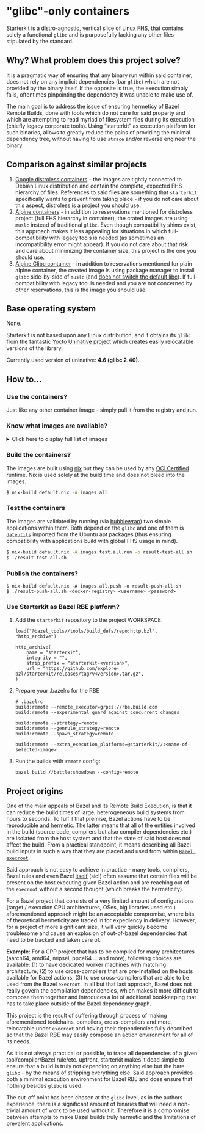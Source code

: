 # "glibc"-only containers

Starterkit is a distro-agnostic, vertical slice of [Linux FHS](https://refspecs.linuxfoundation.org/FHS_3.0/fhs/index.html), that contains solely a functional `glibc` and is purposefully lacking any other files stipulated by the standard.

## Why? What problem does this project solve?
It is a pragmatic way of ensuring that any binary run within said container, does not rely on any implicit dependencies (bar `glibc`) which are not provided by the binary itself. If the opposite is true, the execution simply fails, oftentimes pinpointing the dependency it was unable to make use of.

The main goal is to address the issue of ensuring [hermeticy](https://bazel.build/basics/hermeticity) of Bazel Remote Builds, done with tools which do not care for said property and which are attempting to read myriad of filesystem files during its execution (chiefly legacy corporate tools). Using “starterkit” as execution platform for such binaries, allows to greatly reduce the pains of providing the minimal dependency tree, without having to use `strace` and/or reverse engineer the binary.

## Comparison against similar projects
1. [Google distroless containers](https://github.com/GoogleContainerTools/distroless) - the images are tightly connected to Debian Linux distribution and contain the complete, expected FHS hierarchy of files. References to said files are something that `starterkit` specifically wants to prevent from taking place - if you do not care about this aspect, distroless is a project you should use.
2. [Alpine containers](https://github.com/alpinelinux/docker-alpine) - in addition to reservations mentioned for distroless project (full FHS hierarchy in container), the crated images are using `muslc` instead of traditional `glibc`. Even though compatibility shims exist, this approach makes it less appealing for situations in which full-compatibility with legacy tools is needed (as sometimes an incompatibility error might appear). If you do not care about that risk and care about minimizing the container size, this project is the one you should use.
3. [Alpine Glibc container](https://github.com/jeanblanchard/docker-alpine-glibc) - in addition to reservations mentioned for plain alpine container, the created image is using package manager to install `glibc` side-by-side of `muslc` (and [does not switch the default libc](https://github.com/jeanblanchard/docker-alpine-glibc/issues/15)). If full-compatibility with legacy tool is needed and you are not concerned by other reservations, this is the image you should use.

## Base operating system

None.

Starterkit is not based upon any Linux distribution, and it obtains its `glibc` from the fantastic [Yocto Uninative project](https://docs.yoctoproject.org/gatesgarth/ref-manual/ref-classes.html#uninative-bbclass) which creates easily relocatable versions of the library.

Currently used version of uninative: **4.6 (glibc 2.40)**.

## How to...

### Use the containers?

Just like any other container image - simply pull it from the registry and run.

### Know what images are available?

<details>
<summary>Click here to display full list of images</summary>
<!-- Table below is autogenerated -->
<markdown-accessiblity-table><table><thead><tr><th>Image</th><th>Description</th><th>Pull</th></tr></thread><tbody>
<tr><td>ash</td><td>Barebone container image with busybox sh</td><td>`harbor.apps.morrigna.rules-nix.build/explore-bzl/ash:5mfaxwh59bw9g7747j33v4psf2g604vl`</td></tr>
<tr><td>ash-bash</td><td>Barebone container image with busybox sh with static bash</td><td>`harbor.apps.morrigna.rules-nix.build/explore-bzl/ash-bash:rp363if620mv24p7pb8w05d9dvcj388r`</td></tr>
<tr><td>ash-bash-coreutils</td><td>Barebone container image with busybox sh with static bash with coreutils</td><td>`harbor.apps.morrigna.rules-nix.build/explore-bzl/ash-bash-coreutils:agiis24gmpa353nbizs5mjvvbnakvl1h`</td></tr>
<tr><td>ash-bash-coreutils-i686</td><td>Barebone container image with busybox sh with static bash with coreutils providing glibc for i686</td><td>`harbor.apps.morrigna.rules-nix.build/explore-bzl/ash-bash-coreutils-i686:sjvm402n6m19jmplx545b29inhjdcys5`</td></tr>
<tr><td>ash-bash-coreutils-i686-cc</td><td>Barebone container image with busybox sh with static bash with coreutils providing glibc for i686 and libstdcxx for i686</td><td>`harbor.apps.morrigna.rules-nix.build/explore-bzl/ash-bash-coreutils-i686-cc:ii7kpr614agid2mbmx4dlynx8cc8p2cq`</td></tr>
<tr><td>ash-bash-coreutils-i686-cc-x86_64</td><td>Barebone container image with busybox sh with static bash with coreutils providing glibc for i686, x86_64 and libstdcxx for i686</td><td>`harbor.apps.morrigna.rules-nix.build/explore-bzl/ash-bash-coreutils-i686-cc-x86_64:k66nllm2d8ggx4ny4an8lrc8wx26wyqy`</td></tr>
<tr><td>ash-bash-coreutils-i686-cc-x86_64-cc</td><td>Barebone container image with busybox sh with static bash with coreutils providing glibc for i686, x86_64 and libstdcxx for i686, x86_64</td><td>`harbor.apps.morrigna.rules-nix.build/explore-bzl/ash-bash-coreutils-i686-cc-x86_64-cc:myl0xwv1z442sc5ci982qny9lb0c0giv`</td></tr>
<tr><td>ash-bash-coreutils-i686-x86_64</td><td>Barebone container image with busybox sh with static bash with coreutils providing glibc for i686, x86_64</td><td>`harbor.apps.morrigna.rules-nix.build/explore-bzl/ash-bash-coreutils-i686-x86_64:9cqgaw0pdm7fl0kla1svaxlkjl9014n0`</td></tr>
<tr><td>ash-bash-coreutils-i686-x86_64-cc</td><td>Barebone container image with busybox sh with static bash with coreutils providing glibc for i686, x86_64 and libstdcxx for x86_64</td><td>`harbor.apps.morrigna.rules-nix.build/explore-bzl/ash-bash-coreutils-i686-x86_64-cc:lmgjn8d588rgs35f57h2dcxfdc6gda67`</td></tr>
<tr><td>ash-bash-coreutils-x86_64</td><td>Barebone container image with busybox sh with static bash with coreutils providing glibc for x86_64</td><td>`harbor.apps.morrigna.rules-nix.build/explore-bzl/ash-bash-coreutils-x86_64:a616qd783kmbhi4jgsnjab36zxigb2zf`</td></tr>
<tr><td>ash-bash-coreutils-x86_64-cc</td><td>Barebone container image with busybox sh with static bash with coreutils providing glibc for x86_64 and libstdcxx for x86_64</td><td>`harbor.apps.morrigna.rules-nix.build/explore-bzl/ash-bash-coreutils-x86_64-cc:pbjzzshl1qy0xhaq0319s8jrq9wp42cp`</td></tr>
<tr><td>ash-bash-i686</td><td>Barebone container image with busybox sh with static bash providing glibc for i686</td><td>`harbor.apps.morrigna.rules-nix.build/explore-bzl/ash-bash-i686:jf5cnqdi1a3k3akivaxj920kj8xj4rc0`</td></tr>
<tr><td>ash-bash-i686-cc</td><td>Barebone container image with busybox sh with static bash providing glibc for i686 and libstdcxx for i686</td><td>`harbor.apps.morrigna.rules-nix.build/explore-bzl/ash-bash-i686-cc:ws7rx0fsmnb190if034c387hsynphl3k`</td></tr>
<tr><td>ash-bash-i686-cc-x86_64</td><td>Barebone container image with busybox sh with static bash providing glibc for i686, x86_64 and libstdcxx for i686</td><td>`harbor.apps.morrigna.rules-nix.build/explore-bzl/ash-bash-i686-cc-x86_64:hff8vxjjb2k4m3iwbk1j040rmbnfk65g`</td></tr>
<tr><td>ash-bash-i686-cc-x86_64-cc</td><td>Barebone container image with busybox sh with static bash providing glibc for i686, x86_64 and libstdcxx for i686, x86_64</td><td>`harbor.apps.morrigna.rules-nix.build/explore-bzl/ash-bash-i686-cc-x86_64-cc:3njs2qp88dnr852lgy20hcz9sg7yw4r3`</td></tr>
<tr><td>ash-bash-i686-x86_64</td><td>Barebone container image with busybox sh with static bash providing glibc for i686, x86_64</td><td>`harbor.apps.morrigna.rules-nix.build/explore-bzl/ash-bash-i686-x86_64:49cv4pdlsfhaqc5f9x0w76cj2p7iwxa2`</td></tr>
<tr><td>ash-bash-i686-x86_64-cc</td><td>Barebone container image with busybox sh with static bash providing glibc for i686, x86_64 and libstdcxx for x86_64</td><td>`harbor.apps.morrigna.rules-nix.build/explore-bzl/ash-bash-i686-x86_64-cc:wig5l608yvl9iqxclp9l744w4cf41jii`</td></tr>
<tr><td>ash-bash-strace</td><td>Barebone container image with busybox sh with static bash with strace</td><td>`harbor.apps.morrigna.rules-nix.build/explore-bzl/ash-bash-strace:927w6f6x3xdhbsi8z36sp89gav9kl801`</td></tr>
<tr><td>ash-bash-strace-coreutils</td><td>Barebone container image with busybox sh with static bash with strace with coreutils</td><td>`harbor.apps.morrigna.rules-nix.build/explore-bzl/ash-bash-strace-coreutils:qgp20j25g8zx6m7zw2zgd4vwfwxsaswb`</td></tr>
<tr><td>ash-bash-strace-coreutils-i686</td><td>Barebone container image with busybox sh with static bash with strace with coreutils providing glibc for i686</td><td>`harbor.apps.morrigna.rules-nix.build/explore-bzl/ash-bash-strace-coreutils-i686:fa4dw1vqngdjpc2cf6pj7mq54jddlkki`</td></tr>
<tr><td>ash-bash-strace-coreutils-i686-cc</td><td>Barebone container image with busybox sh with static bash with strace with coreutils providing glibc for i686 and libstdcxx for i686</td><td>`harbor.apps.morrigna.rules-nix.build/explore-bzl/ash-bash-strace-coreutils-i686-cc:k2akdvm8yy3ldmh3cw3wcfarjbcfm8qb`</td></tr>
<tr><td>ash-bash-strace-coreutils-i686-cc-x86_64</td><td>Barebone container image with busybox sh with static bash with strace with coreutils providing glibc for i686, x86_64 and libstdcxx for i686</td><td>`harbor.apps.morrigna.rules-nix.build/explore-bzl/ash-bash-strace-coreutils-i686-cc-x86_64:5gn3svs868a3pma67j5p0wkjm6v7rlk7`</td></tr>
<tr><td>ash-bash-strace-coreutils-i686-cc-x86_64-cc</td><td>Barebone container image with busybox sh with static bash with strace with coreutils providing glibc for i686, x86_64 and libstdcxx for i686, x86_64</td><td>`harbor.apps.morrigna.rules-nix.build/explore-bzl/ash-bash-strace-coreutils-i686-cc-x86_64-cc:9kw8ghx6xn3bcki482ba0syxdci39dxn`</td></tr>
<tr><td>ash-bash-strace-coreutils-i686-x86_64</td><td>Barebone container image with busybox sh with static bash with strace with coreutils providing glibc for i686, x86_64</td><td>`harbor.apps.morrigna.rules-nix.build/explore-bzl/ash-bash-strace-coreutils-i686-x86_64:mprvhkfg2336rby40bmill757kn976ia`</td></tr>
<tr><td>ash-bash-strace-coreutils-i686-x86_64-cc</td><td>Barebone container image with busybox sh with static bash with strace with coreutils providing glibc for i686, x86_64 and libstdcxx for x86_64</td><td>`harbor.apps.morrigna.rules-nix.build/explore-bzl/ash-bash-strace-coreutils-i686-x86_64-cc:qwyccs8srxaxvha8ibl4zghalsbymh43`</td></tr>
<tr><td>ash-bash-strace-coreutils-x86_64</td><td>Barebone container image with busybox sh with static bash with strace with coreutils providing glibc for x86_64</td><td>`harbor.apps.morrigna.rules-nix.build/explore-bzl/ash-bash-strace-coreutils-x86_64:x0v2dc4riy013ysm1fa28c3p4bpidd5q`</td></tr>
<tr><td>ash-bash-strace-coreutils-x86_64-cc</td><td>Barebone container image with busybox sh with static bash with strace with coreutils providing glibc for x86_64 and libstdcxx for x86_64</td><td>`harbor.apps.morrigna.rules-nix.build/explore-bzl/ash-bash-strace-coreutils-x86_64-cc:34pzasim3yinhx9dvy6nqys9wq04ib7p`</td></tr>
<tr><td>ash-bash-strace-i686</td><td>Barebone container image with busybox sh with static bash with strace providing glibc for i686</td><td>`harbor.apps.morrigna.rules-nix.build/explore-bzl/ash-bash-strace-i686:ycjcb4z5zx45nizqrc43lz6i3b44zszy`</td></tr>
<tr><td>ash-bash-strace-i686-cc</td><td>Barebone container image with busybox sh with static bash with strace providing glibc for i686 and libstdcxx for i686</td><td>`harbor.apps.morrigna.rules-nix.build/explore-bzl/ash-bash-strace-i686-cc:kmnvvirrcxxga1ivgxjy9kmf72xfjdm2`</td></tr>
<tr><td>ash-bash-strace-i686-cc-x86_64</td><td>Barebone container image with busybox sh with static bash with strace providing glibc for i686, x86_64 and libstdcxx for i686</td><td>`harbor.apps.morrigna.rules-nix.build/explore-bzl/ash-bash-strace-i686-cc-x86_64:mdqpwjlh0rck8dbhk94k96klicqzxpxg`</td></tr>
<tr><td>ash-bash-strace-i686-cc-x86_64-cc</td><td>Barebone container image with busybox sh with static bash with strace providing glibc for i686, x86_64 and libstdcxx for i686, x86_64</td><td>`harbor.apps.morrigna.rules-nix.build/explore-bzl/ash-bash-strace-i686-cc-x86_64-cc:sjs3zv2q2namzf1nimj4jd614fxl841h`</td></tr>
<tr><td>ash-bash-strace-i686-x86_64</td><td>Barebone container image with busybox sh with static bash with strace providing glibc for i686, x86_64</td><td>`harbor.apps.morrigna.rules-nix.build/explore-bzl/ash-bash-strace-i686-x86_64:v0bp7kfh2x6n1ixxbxa66c73llrd4d7b`</td></tr>
<tr><td>ash-bash-strace-i686-x86_64-cc</td><td>Barebone container image with busybox sh with static bash with strace providing glibc for i686, x86_64 and libstdcxx for x86_64</td><td>`harbor.apps.morrigna.rules-nix.build/explore-bzl/ash-bash-strace-i686-x86_64-cc:7bjwxi2cmakjcyykxcnng5jyvmdahbq2`</td></tr>
<tr><td>ash-bash-strace-x86_64</td><td>Barebone container image with busybox sh with static bash with strace providing glibc for x86_64</td><td>`harbor.apps.morrigna.rules-nix.build/explore-bzl/ash-bash-strace-x86_64:7vvimygxwy4pikyckfwahqw9742nyswj`</td></tr>
<tr><td>ash-bash-strace-x86_64-cc</td><td>Barebone container image with busybox sh with static bash with strace providing glibc for x86_64 and libstdcxx for x86_64</td><td>`harbor.apps.morrigna.rules-nix.build/explore-bzl/ash-bash-strace-x86_64-cc:3r2f7jjn76ps6jg8al3wfk47dc1pbbw9`</td></tr>
<tr><td>ash-bash-x86_64</td><td>Barebone container image with busybox sh with static bash providing glibc for x86_64</td><td>`harbor.apps.morrigna.rules-nix.build/explore-bzl/ash-bash-x86_64:w70kks7bpn75h5gfmn68wpf4k442y3j7`</td></tr>
<tr><td>ash-bash-x86_64-cc</td><td>Barebone container image with busybox sh with static bash providing glibc for x86_64 and libstdcxx for x86_64</td><td>`harbor.apps.morrigna.rules-nix.build/explore-bzl/ash-bash-x86_64-cc:l51a5lhd1z7vw6rjngz8ldgsx0znm424`</td></tr>
<tr><td>ash-coreutils</td><td>Barebone container image with busybox sh with coreutils</td><td>`harbor.apps.morrigna.rules-nix.build/explore-bzl/ash-coreutils:z08bj29qk9imw869n69shdd40h899n56`</td></tr>
<tr><td>ash-coreutils-i686</td><td>Barebone container image with busybox sh with coreutils providing glibc for i686</td><td>`harbor.apps.morrigna.rules-nix.build/explore-bzl/ash-coreutils-i686:r3n6apzv83lgc4vy8c62yxd1g4rin104`</td></tr>
<tr><td>ash-coreutils-i686-cc</td><td>Barebone container image with busybox sh with coreutils providing glibc for i686 and libstdcxx for i686</td><td>`harbor.apps.morrigna.rules-nix.build/explore-bzl/ash-coreutils-i686-cc:8qa0v2sri3v1v52nmr1zh04czsrzcapw`</td></tr>
<tr><td>ash-coreutils-i686-cc-x86_64</td><td>Barebone container image with busybox sh with coreutils providing glibc for i686, x86_64 and libstdcxx for i686</td><td>`harbor.apps.morrigna.rules-nix.build/explore-bzl/ash-coreutils-i686-cc-x86_64:3gk9c5vy21ffx9lyi50bp7jxfblxwhbs`</td></tr>
<tr><td>ash-coreutils-i686-cc-x86_64-cc</td><td>Barebone container image with busybox sh with coreutils providing glibc for i686, x86_64 and libstdcxx for i686, x86_64</td><td>`harbor.apps.morrigna.rules-nix.build/explore-bzl/ash-coreutils-i686-cc-x86_64-cc:q02g9qf6jzcflbmjy0brc7m2j7q12yg3`</td></tr>
<tr><td>ash-coreutils-i686-x86_64</td><td>Barebone container image with busybox sh with coreutils providing glibc for i686, x86_64</td><td>`harbor.apps.morrigna.rules-nix.build/explore-bzl/ash-coreutils-i686-x86_64:6cjzzm5vv3n25jxiaxd2m04n2xkybpib`</td></tr>
<tr><td>ash-coreutils-i686-x86_64-cc</td><td>Barebone container image with busybox sh with coreutils providing glibc for i686, x86_64 and libstdcxx for x86_64</td><td>`harbor.apps.morrigna.rules-nix.build/explore-bzl/ash-coreutils-i686-x86_64-cc:gnynsaikdpihc9ndw54g6f8fx78rx3q2`</td></tr>
<tr><td>ash-coreutils-x86_64</td><td>Barebone container image with busybox sh with coreutils providing glibc for x86_64</td><td>`harbor.apps.morrigna.rules-nix.build/explore-bzl/ash-coreutils-x86_64:xvczsxqx7k5i0g1hrp9y51ylc713c2b1`</td></tr>
<tr><td>ash-coreutils-x86_64-cc</td><td>Barebone container image with busybox sh with coreutils providing glibc for x86_64 and libstdcxx for x86_64</td><td>`harbor.apps.morrigna.rules-nix.build/explore-bzl/ash-coreutils-x86_64-cc:vx92wppgyknsyyd4k80i58hb362wkpsc`</td></tr>
<tr><td>ash-i686</td><td>Barebone container image with busybox sh providing glibc for i686</td><td>`harbor.apps.morrigna.rules-nix.build/explore-bzl/ash-i686:lnbzmipdyvfgml43f6vh16bykr8jx1x0`</td></tr>
<tr><td>ash-i686-cc</td><td>Barebone container image with busybox sh providing glibc for i686 and libstdcxx for i686</td><td>`harbor.apps.morrigna.rules-nix.build/explore-bzl/ash-i686-cc:w2j9px0n3vxvxa4y0hppq4sn8zqsf2ba`</td></tr>
<tr><td>ash-i686-cc-x86_64</td><td>Barebone container image with busybox sh providing glibc for i686, x86_64 and libstdcxx for i686</td><td>`harbor.apps.morrigna.rules-nix.build/explore-bzl/ash-i686-cc-x86_64:pgk05wp1cp4agx07f8wjbvvjnr5px1l7`</td></tr>
<tr><td>ash-i686-cc-x86_64-cc</td><td>Barebone container image with busybox sh providing glibc for i686, x86_64 and libstdcxx for i686, x86_64</td><td>`harbor.apps.morrigna.rules-nix.build/explore-bzl/ash-i686-cc-x86_64-cc:9wqxw3fzjrapm6hg823f7vzbk2af3y5n`</td></tr>
<tr><td>ash-i686-x86_64</td><td>Barebone container image with busybox sh providing glibc for i686, x86_64</td><td>`harbor.apps.morrigna.rules-nix.build/explore-bzl/ash-i686-x86_64:w9dhlavssr5ypx610dcp9aiizbmi6ybk`</td></tr>
<tr><td>ash-i686-x86_64-cc</td><td>Barebone container image with busybox sh providing glibc for i686, x86_64 and libstdcxx for x86_64</td><td>`harbor.apps.morrigna.rules-nix.build/explore-bzl/ash-i686-x86_64-cc:a1zv17ds5hlbjg7v7i2ddyb5c0xk70ak`</td></tr>
<tr><td>ash-strace</td><td>Barebone container image with busybox sh with strace</td><td>`harbor.apps.morrigna.rules-nix.build/explore-bzl/ash-strace:6135lgvb69crlrlrdynk9f1qhcqd7w6m`</td></tr>
<tr><td>ash-strace-coreutils</td><td>Barebone container image with busybox sh with strace with coreutils</td><td>`harbor.apps.morrigna.rules-nix.build/explore-bzl/ash-strace-coreutils:ixsfl4ncq8vdpc4dp2fyi9ghm9c1jika`</td></tr>
<tr><td>ash-strace-coreutils-i686</td><td>Barebone container image with busybox sh with strace with coreutils providing glibc for i686</td><td>`harbor.apps.morrigna.rules-nix.build/explore-bzl/ash-strace-coreutils-i686:vzfg86cvnwys2zawxixba5ndbdh3knl5`</td></tr>
<tr><td>ash-strace-coreutils-i686-cc</td><td>Barebone container image with busybox sh with strace with coreutils providing glibc for i686 and libstdcxx for i686</td><td>`harbor.apps.morrigna.rules-nix.build/explore-bzl/ash-strace-coreutils-i686-cc:mn6isvmj55j8bqmjpcs2pv466iyyd8pk`</td></tr>
<tr><td>ash-strace-coreutils-i686-cc-x86_64</td><td>Barebone container image with busybox sh with strace with coreutils providing glibc for i686, x86_64 and libstdcxx for i686</td><td>`harbor.apps.morrigna.rules-nix.build/explore-bzl/ash-strace-coreutils-i686-cc-x86_64:4xnp761k9iq9xq5nalhm5hnmmcizql6k`</td></tr>
<tr><td>ash-strace-coreutils-i686-cc-x86_64-cc</td><td>Barebone container image with busybox sh with strace with coreutils providing glibc for i686, x86_64 and libstdcxx for i686, x86_64</td><td>`harbor.apps.morrigna.rules-nix.build/explore-bzl/ash-strace-coreutils-i686-cc-x86_64-cc:w18hf397fzbz8rl5f2cawylrrp6y95zb`</td></tr>
<tr><td>ash-strace-coreutils-i686-x86_64</td><td>Barebone container image with busybox sh with strace with coreutils providing glibc for i686, x86_64</td><td>`harbor.apps.morrigna.rules-nix.build/explore-bzl/ash-strace-coreutils-i686-x86_64:9d3r964hy73g43plxh2hhddn9swqmnx5`</td></tr>
<tr><td>ash-strace-coreutils-i686-x86_64-cc</td><td>Barebone container image with busybox sh with strace with coreutils providing glibc for i686, x86_64 and libstdcxx for x86_64</td><td>`harbor.apps.morrigna.rules-nix.build/explore-bzl/ash-strace-coreutils-i686-x86_64-cc:r57iypapx23srzw1fclky1vw5c3avrj2`</td></tr>
<tr><td>ash-strace-coreutils-x86_64</td><td>Barebone container image with busybox sh with strace with coreutils providing glibc for x86_64</td><td>`harbor.apps.morrigna.rules-nix.build/explore-bzl/ash-strace-coreutils-x86_64:bzg87r59vr907szs9qx1prvy23a0i852`</td></tr>
<tr><td>ash-strace-coreutils-x86_64-cc</td><td>Barebone container image with busybox sh with strace with coreutils providing glibc for x86_64 and libstdcxx for x86_64</td><td>`harbor.apps.morrigna.rules-nix.build/explore-bzl/ash-strace-coreutils-x86_64-cc:x4qbzv8shpkfw8a5aqqbv1jil8dhvaxw`</td></tr>
<tr><td>ash-strace-i686</td><td>Barebone container image with busybox sh with strace providing glibc for i686</td><td>`harbor.apps.morrigna.rules-nix.build/explore-bzl/ash-strace-i686:i60bsp99bb34dkcy6sfrq2109d4l67yl`</td></tr>
<tr><td>ash-strace-i686-cc</td><td>Barebone container image with busybox sh with strace providing glibc for i686 and libstdcxx for i686</td><td>`harbor.apps.morrigna.rules-nix.build/explore-bzl/ash-strace-i686-cc:7wiqwy1d1gc31pl58i8fq6l0hwdaz0db`</td></tr>
<tr><td>ash-strace-i686-cc-x86_64</td><td>Barebone container image with busybox sh with strace providing glibc for i686, x86_64 and libstdcxx for i686</td><td>`harbor.apps.morrigna.rules-nix.build/explore-bzl/ash-strace-i686-cc-x86_64:8ci74268rkn0v9zlj3qk4k737qb2dcxc`</td></tr>
<tr><td>ash-strace-i686-cc-x86_64-cc</td><td>Barebone container image with busybox sh with strace providing glibc for i686, x86_64 and libstdcxx for i686, x86_64</td><td>`harbor.apps.morrigna.rules-nix.build/explore-bzl/ash-strace-i686-cc-x86_64-cc:wx9has7rj4i7pxb8c4530wb4k6k31mls`</td></tr>
<tr><td>ash-strace-i686-x86_64</td><td>Barebone container image with busybox sh with strace providing glibc for i686, x86_64</td><td>`harbor.apps.morrigna.rules-nix.build/explore-bzl/ash-strace-i686-x86_64:74wx760jayk9vzj14m1aznc7z22dnpzq`</td></tr>
<tr><td>ash-strace-i686-x86_64-cc</td><td>Barebone container image with busybox sh with strace providing glibc for i686, x86_64 and libstdcxx for x86_64</td><td>`harbor.apps.morrigna.rules-nix.build/explore-bzl/ash-strace-i686-x86_64-cc:bny0gqwz0mc3mb83ib896pxpi0s1q42x`</td></tr>
<tr><td>ash-strace-x86_64</td><td>Barebone container image with busybox sh with strace providing glibc for x86_64</td><td>`harbor.apps.morrigna.rules-nix.build/explore-bzl/ash-strace-x86_64:75f5jci7kv1rl5zmwg3wb18knv37ff04`</td></tr>
<tr><td>ash-strace-x86_64-cc</td><td>Barebone container image with busybox sh with strace providing glibc for x86_64 and libstdcxx for x86_64</td><td>`harbor.apps.morrigna.rules-nix.build/explore-bzl/ash-strace-x86_64-cc:1p4b7j6f94fxwsdvx7zhgnca3yzkmg91`</td></tr>
<tr><td>ash-x86_64</td><td>Barebone container image with busybox sh providing glibc for x86_64</td><td>`harbor.apps.morrigna.rules-nix.build/explore-bzl/ash-x86_64:gkhsk0d2gkdaq5i4fbhh7yfv5f8yby9h`</td></tr>
<tr><td>ash-x86_64-cc</td><td>Barebone container image with busybox sh providing glibc for x86_64 and libstdcxx for x86_64</td><td>`harbor.apps.morrigna.rules-nix.build/explore-bzl/ash-x86_64-cc:v9m6v8m5wcrpxgrlsmn7sfxf4f0053fy`</td></tr>
<tr><td>bash</td><td>Barebone container image with static bash</td><td>`harbor.apps.morrigna.rules-nix.build/explore-bzl/bash:53bllyph65hcsvvf4xq5gi4javbim6hb`</td></tr>
<tr><td>bash-coreutils</td><td>Barebone container image with static bash with coreutils</td><td>`harbor.apps.morrigna.rules-nix.build/explore-bzl/bash-coreutils:w1xs4m8j4m8dz6rnn6hnzdircp92cm6q`</td></tr>
<tr><td>bash-coreutils-i686</td><td>Barebone container image with static bash with coreutils providing glibc for i686</td><td>`harbor.apps.morrigna.rules-nix.build/explore-bzl/bash-coreutils-i686:s7vnx1414wv8fl4yhshkcwkajq448hlm`</td></tr>
<tr><td>bash-coreutils-i686-cc</td><td>Barebone container image with static bash with coreutils providing glibc for i686 and libstdcxx for i686</td><td>`harbor.apps.morrigna.rules-nix.build/explore-bzl/bash-coreutils-i686-cc:haf5dxgyajgcra7pz5fjhbha93hvqpap`</td></tr>
<tr><td>bash-coreutils-i686-cc-x86_64</td><td>Barebone container image with static bash with coreutils providing glibc for i686, x86_64 and libstdcxx for i686</td><td>`harbor.apps.morrigna.rules-nix.build/explore-bzl/bash-coreutils-i686-cc-x86_64:0mck0nzmrq00nan62cr83wf1xxnpiisv`</td></tr>
<tr><td>bash-coreutils-i686-cc-x86_64-cc</td><td>Barebone container image with static bash with coreutils providing glibc for i686, x86_64 and libstdcxx for i686, x86_64</td><td>`harbor.apps.morrigna.rules-nix.build/explore-bzl/bash-coreutils-i686-cc-x86_64-cc:k7if1218gpdqdq7ndg9jz5y84yflq10k`</td></tr>
<tr><td>bash-coreutils-i686-x86_64</td><td>Barebone container image with static bash with coreutils providing glibc for i686, x86_64</td><td>`harbor.apps.morrigna.rules-nix.build/explore-bzl/bash-coreutils-i686-x86_64:fqygss009gy27cdaip42xx86pb2jfy0r`</td></tr>
<tr><td>bash-coreutils-i686-x86_64-cc</td><td>Barebone container image with static bash with coreutils providing glibc for i686, x86_64 and libstdcxx for x86_64</td><td>`harbor.apps.morrigna.rules-nix.build/explore-bzl/bash-coreutils-i686-x86_64-cc:wpslz71yc1l031idar6ihiaa7kp5qszw`</td></tr>
<tr><td>bash-coreutils-x86_64</td><td>Barebone container image with static bash with coreutils providing glibc for x86_64</td><td>`harbor.apps.morrigna.rules-nix.build/explore-bzl/bash-coreutils-x86_64:l5aqn8w5g6jkay395aw2xbz5ajkabdch`</td></tr>
<tr><td>bash-coreutils-x86_64-cc</td><td>Barebone container image with static bash with coreutils providing glibc for x86_64 and libstdcxx for x86_64</td><td>`harbor.apps.morrigna.rules-nix.build/explore-bzl/bash-coreutils-x86_64-cc:z0pchww1xdc1q0ikxk5lpdrlkj66h9b6`</td></tr>
<tr><td>bash-i686</td><td>Barebone container image with static bash providing glibc for i686</td><td>`harbor.apps.morrigna.rules-nix.build/explore-bzl/bash-i686:8m9fsjma17ndc8s963wkiali4wkcn4x4`</td></tr>
<tr><td>bash-i686-cc</td><td>Barebone container image with static bash providing glibc for i686 and libstdcxx for i686</td><td>`harbor.apps.morrigna.rules-nix.build/explore-bzl/bash-i686-cc:rc4vbkjy264b1s9kg06h9pi8937zp7fy`</td></tr>
<tr><td>bash-i686-cc-x86_64</td><td>Barebone container image with static bash providing glibc for i686, x86_64 and libstdcxx for i686</td><td>`harbor.apps.morrigna.rules-nix.build/explore-bzl/bash-i686-cc-x86_64:x73v35z36qs1lycca69nbs2qx344wp4x`</td></tr>
<tr><td>bash-i686-cc-x86_64-cc</td><td>Barebone container image with static bash providing glibc for i686, x86_64 and libstdcxx for i686, x86_64</td><td>`harbor.apps.morrigna.rules-nix.build/explore-bzl/bash-i686-cc-x86_64-cc:1nfyikd0hbz4xbc54ava851q0zdybimv`</td></tr>
<tr><td>bash-i686-x86_64</td><td>Barebone container image with static bash providing glibc for i686, x86_64</td><td>`harbor.apps.morrigna.rules-nix.build/explore-bzl/bash-i686-x86_64:li8inp2njhrasns6jccf3w10pksfiqg3`</td></tr>
<tr><td>bash-i686-x86_64-cc</td><td>Barebone container image with static bash providing glibc for i686, x86_64 and libstdcxx for x86_64</td><td>`harbor.apps.morrigna.rules-nix.build/explore-bzl/bash-i686-x86_64-cc:hvydjs5ch6qyznyiy1fcvyab2jayc7iv`</td></tr>
<tr><td>bash-strace</td><td>Barebone container image with static bash with strace</td><td>`harbor.apps.morrigna.rules-nix.build/explore-bzl/bash-strace:5hbgll2qrad9prrglf08d4iyikdni656`</td></tr>
<tr><td>bash-strace-coreutils</td><td>Barebone container image with static bash with strace with coreutils</td><td>`harbor.apps.morrigna.rules-nix.build/explore-bzl/bash-strace-coreutils:7cq1qqzmw5wv2jcn07azki7bhf1hn5sv`</td></tr>
<tr><td>bash-strace-coreutils-i686</td><td>Barebone container image with static bash with strace with coreutils providing glibc for i686</td><td>`harbor.apps.morrigna.rules-nix.build/explore-bzl/bash-strace-coreutils-i686:xdy3w5nxz81s93x5fsxqgi96q99azdli`</td></tr>
<tr><td>bash-strace-coreutils-i686-cc</td><td>Barebone container image with static bash with strace with coreutils providing glibc for i686 and libstdcxx for i686</td><td>`harbor.apps.morrigna.rules-nix.build/explore-bzl/bash-strace-coreutils-i686-cc:q4kpvhrhq023zswikry13zi896wx6knd`</td></tr>
<tr><td>bash-strace-coreutils-i686-cc-x86_64</td><td>Barebone container image with static bash with strace with coreutils providing glibc for i686, x86_64 and libstdcxx for i686</td><td>`harbor.apps.morrigna.rules-nix.build/explore-bzl/bash-strace-coreutils-i686-cc-x86_64:vgwync8r8b6n7qk223x2fibqfrg542r7`</td></tr>
<tr><td>bash-strace-coreutils-i686-cc-x86_64-cc</td><td>Barebone container image with static bash with strace with coreutils providing glibc for i686, x86_64 and libstdcxx for i686, x86_64</td><td>`harbor.apps.morrigna.rules-nix.build/explore-bzl/bash-strace-coreutils-i686-cc-x86_64-cc:qc3gmibslnx2rxbhwz8bpw58xcipmb3k`</td></tr>
<tr><td>bash-strace-coreutils-i686-x86_64</td><td>Barebone container image with static bash with strace with coreutils providing glibc for i686, x86_64</td><td>`harbor.apps.morrigna.rules-nix.build/explore-bzl/bash-strace-coreutils-i686-x86_64:lhs4cjvx3md905m9n9z462r2dn5q4xd6`</td></tr>
<tr><td>bash-strace-coreutils-i686-x86_64-cc</td><td>Barebone container image with static bash with strace with coreutils providing glibc for i686, x86_64 and libstdcxx for x86_64</td><td>`harbor.apps.morrigna.rules-nix.build/explore-bzl/bash-strace-coreutils-i686-x86_64-cc:35ksslwskzn961ssc20nkbgz2bq60k5y`</td></tr>
<tr><td>bash-strace-coreutils-x86_64</td><td>Barebone container image with static bash with strace with coreutils providing glibc for x86_64</td><td>`harbor.apps.morrigna.rules-nix.build/explore-bzl/bash-strace-coreutils-x86_64:d2qybykpkf14c0407ancghn7zlpcbxml`</td></tr>
<tr><td>bash-strace-coreutils-x86_64-cc</td><td>Barebone container image with static bash with strace with coreutils providing glibc for x86_64 and libstdcxx for x86_64</td><td>`harbor.apps.morrigna.rules-nix.build/explore-bzl/bash-strace-coreutils-x86_64-cc:axxlv8bcxswggj66la7knkbb7xy6xy3m`</td></tr>
<tr><td>bash-strace-i686</td><td>Barebone container image with static bash with strace providing glibc for i686</td><td>`harbor.apps.morrigna.rules-nix.build/explore-bzl/bash-strace-i686:yhj1cg5g1nbq4nx6zxm3hglbpvhhgpn8`</td></tr>
<tr><td>bash-strace-i686-cc</td><td>Barebone container image with static bash with strace providing glibc for i686 and libstdcxx for i686</td><td>`harbor.apps.morrigna.rules-nix.build/explore-bzl/bash-strace-i686-cc:z8p8xl4jkj1lvbm40rrrr065hnk78iv7`</td></tr>
<tr><td>bash-strace-i686-cc-x86_64</td><td>Barebone container image with static bash with strace providing glibc for i686, x86_64 and libstdcxx for i686</td><td>`harbor.apps.morrigna.rules-nix.build/explore-bzl/bash-strace-i686-cc-x86_64:47ivcc7vkyy5khscc8wa4n2mqmxacpgh`</td></tr>
<tr><td>bash-strace-i686-cc-x86_64-cc</td><td>Barebone container image with static bash with strace providing glibc for i686, x86_64 and libstdcxx for i686, x86_64</td><td>`harbor.apps.morrigna.rules-nix.build/explore-bzl/bash-strace-i686-cc-x86_64-cc:ziffv80sxka79jfl0dcv3rjv62ah6qjz`</td></tr>
<tr><td>bash-strace-i686-x86_64</td><td>Barebone container image with static bash with strace providing glibc for i686, x86_64</td><td>`harbor.apps.morrigna.rules-nix.build/explore-bzl/bash-strace-i686-x86_64:ybf6ncgycazvjqikscyg4d3yhfs8k5ra`</td></tr>
<tr><td>bash-strace-i686-x86_64-cc</td><td>Barebone container image with static bash with strace providing glibc for i686, x86_64 and libstdcxx for x86_64</td><td>`harbor.apps.morrigna.rules-nix.build/explore-bzl/bash-strace-i686-x86_64-cc:gc1hxj5jq38hyyc5bidf5bjp76gw3pcb`</td></tr>
<tr><td>bash-strace-x86_64</td><td>Barebone container image with static bash with strace providing glibc for x86_64</td><td>`harbor.apps.morrigna.rules-nix.build/explore-bzl/bash-strace-x86_64:p4is3y4iv06vcaj54zm9v9af18igqh6j`</td></tr>
<tr><td>bash-strace-x86_64-cc</td><td>Barebone container image with static bash with strace providing glibc for x86_64 and libstdcxx for x86_64</td><td>`harbor.apps.morrigna.rules-nix.build/explore-bzl/bash-strace-x86_64-cc:0yq4q1z4jklsrf8fw2c8ny2l51dsw85k`</td></tr>
<tr><td>bash-x86_64</td><td>Barebone container image with static bash providing glibc for x86_64</td><td>`harbor.apps.morrigna.rules-nix.build/explore-bzl/bash-x86_64:s4ysf4lnnzbgi2zjd238rb1dv36wfz8q`</td></tr>
<tr><td>bash-x86_64-cc</td><td>Barebone container image with static bash providing glibc for x86_64 and libstdcxx for x86_64</td><td>`harbor.apps.morrigna.rules-nix.build/explore-bzl/bash-x86_64-cc:yd0x3cldfj8dn9f103yws8rzq86wih7f`</td></tr>
<tr><td>coreutils</td><td>Barebone container image with coreutils</td><td>`harbor.apps.morrigna.rules-nix.build/explore-bzl/coreutils:xr0jn3x6ald91f83czxzgp9a20943d19`</td></tr>
<tr><td>coreutils-i686</td><td>Barebone container image with coreutils providing glibc for i686</td><td>`harbor.apps.morrigna.rules-nix.build/explore-bzl/coreutils-i686:hqm7qa3xa4z94c3jig44b2g6j0981sbm`</td></tr>
<tr><td>coreutils-i686-cc</td><td>Barebone container image with coreutils providing glibc for i686 and libstdcxx for i686</td><td>`harbor.apps.morrigna.rules-nix.build/explore-bzl/coreutils-i686-cc:s56vsx4c7jxdwgdfmcsvknx6xw8l5imz`</td></tr>
<tr><td>coreutils-i686-cc-x86_64</td><td>Barebone container image with coreutils providing glibc for i686, x86_64 and libstdcxx for i686</td><td>`harbor.apps.morrigna.rules-nix.build/explore-bzl/coreutils-i686-cc-x86_64:632bmc3417p0rnwwcs6dg627vg558mhz`</td></tr>
<tr><td>coreutils-i686-cc-x86_64-cc</td><td>Barebone container image with coreutils providing glibc for i686, x86_64 and libstdcxx for i686, x86_64</td><td>`harbor.apps.morrigna.rules-nix.build/explore-bzl/coreutils-i686-cc-x86_64-cc:wymq9rwc359y159sd3mw4hpnyyw6wwk2`</td></tr>
<tr><td>coreutils-i686-x86_64</td><td>Barebone container image with coreutils providing glibc for i686, x86_64</td><td>`harbor.apps.morrigna.rules-nix.build/explore-bzl/coreutils-i686-x86_64:bz9xlm9d4j67ydzb508j3gijll9v003p`</td></tr>
<tr><td>coreutils-i686-x86_64-cc</td><td>Barebone container image with coreutils providing glibc for i686, x86_64 and libstdcxx for x86_64</td><td>`harbor.apps.morrigna.rules-nix.build/explore-bzl/coreutils-i686-x86_64-cc:ilh4m2hmzw02v5vb6yi536vlgiqp963h`</td></tr>
<tr><td>coreutils-x86_64</td><td>Barebone container image with coreutils providing glibc for x86_64</td><td>`harbor.apps.morrigna.rules-nix.build/explore-bzl/coreutils-x86_64:bfyhjaqfndqyzprj2y1m2k0f2fwjxbxr`</td></tr>
<tr><td>coreutils-x86_64-cc</td><td>Barebone container image with coreutils providing glibc for x86_64 and libstdcxx for x86_64</td><td>`harbor.apps.morrigna.rules-nix.build/explore-bzl/coreutils-x86_64-cc:6maxwh90bv7x5ivxabh3bxpj26wsqc4f`</td></tr>
<tr><td>i686</td><td>Barebone container image providing glibc for i686</td><td>`harbor.apps.morrigna.rules-nix.build/explore-bzl/i686:70fwsljzl8h98yv2fiaar2x7l29bpp9v`</td></tr>
<tr><td>i686-cc</td><td>Barebone container image providing glibc for i686 and libstdcxx for i686</td><td>`harbor.apps.morrigna.rules-nix.build/explore-bzl/i686-cc:88ksfzmzr05k4bwx9pw7kmaq5p54n5ar`</td></tr>
<tr><td>i686-cc-x86_64</td><td>Barebone container image providing glibc for i686, x86_64 and libstdcxx for i686</td><td>`harbor.apps.morrigna.rules-nix.build/explore-bzl/i686-cc-x86_64:92vrrci5q878q2raw6mi5w7r4ahhrjv6`</td></tr>
<tr><td>i686-cc-x86_64-cc</td><td>Barebone container image providing glibc for i686, x86_64 and libstdcxx for i686, x86_64</td><td>`harbor.apps.morrigna.rules-nix.build/explore-bzl/i686-cc-x86_64-cc:b4wavzsani308r9hj2b16mrnw8cvpybv`</td></tr>
<tr><td>i686-x86_64</td><td>Barebone container image providing glibc for i686, x86_64</td><td>`harbor.apps.morrigna.rules-nix.build/explore-bzl/i686-x86_64:dc9hbjp0jifwzckxj1psc4y2vmrhaq1m`</td></tr>
<tr><td>i686-x86_64-cc</td><td>Barebone container image providing glibc for i686, x86_64 and libstdcxx for x86_64</td><td>`harbor.apps.morrigna.rules-nix.build/explore-bzl/i686-x86_64-cc:pzip5c2f47gd45n1sbh5ybqmvwsr4337`</td></tr>
<tr><td>strace</td><td>Barebone container image with strace</td><td>`harbor.apps.morrigna.rules-nix.build/explore-bzl/strace:v9kdy8mb9b8hkjn5rc5wmsqg9xmd71q5`</td></tr>
<tr><td>strace-coreutils</td><td>Barebone container image with strace with coreutils</td><td>`harbor.apps.morrigna.rules-nix.build/explore-bzl/strace-coreutils:l54py8rh5i2alrqpis6p01g99s5200l7`</td></tr>
<tr><td>strace-coreutils-i686</td><td>Barebone container image with strace with coreutils providing glibc for i686</td><td>`harbor.apps.morrigna.rules-nix.build/explore-bzl/strace-coreutils-i686:jax1q5kmilb6g2csmij50mjwh1nsssbc`</td></tr>
<tr><td>strace-coreutils-i686-cc</td><td>Barebone container image with strace with coreutils providing glibc for i686 and libstdcxx for i686</td><td>`harbor.apps.morrigna.rules-nix.build/explore-bzl/strace-coreutils-i686-cc:j7q3aghxzfbk2d827ck0ddnida8j02q3`</td></tr>
<tr><td>strace-coreutils-i686-cc-x86_64</td><td>Barebone container image with strace with coreutils providing glibc for i686, x86_64 and libstdcxx for i686</td><td>`harbor.apps.morrigna.rules-nix.build/explore-bzl/strace-coreutils-i686-cc-x86_64:qbk53wcsrz2fwd87pl2w8rjdrrn8y7q3`</td></tr>
<tr><td>strace-coreutils-i686-cc-x86_64-cc</td><td>Barebone container image with strace with coreutils providing glibc for i686, x86_64 and libstdcxx for i686, x86_64</td><td>`harbor.apps.morrigna.rules-nix.build/explore-bzl/strace-coreutils-i686-cc-x86_64-cc:s4fjx0icp4srrw43z9crgavmkfp5msv3`</td></tr>
<tr><td>strace-coreutils-i686-x86_64</td><td>Barebone container image with strace with coreutils providing glibc for i686, x86_64</td><td>`harbor.apps.morrigna.rules-nix.build/explore-bzl/strace-coreutils-i686-x86_64:5h1i2qwhznfmpjp73g3zmlqkdvalm9s3`</td></tr>
<tr><td>strace-coreutils-i686-x86_64-cc</td><td>Barebone container image with strace with coreutils providing glibc for i686, x86_64 and libstdcxx for x86_64</td><td>`harbor.apps.morrigna.rules-nix.build/explore-bzl/strace-coreutils-i686-x86_64-cc:d8madrhmsayi6zfphspalcaxwgg7gjhz`</td></tr>
<tr><td>strace-coreutils-x86_64</td><td>Barebone container image with strace with coreutils providing glibc for x86_64</td><td>`harbor.apps.morrigna.rules-nix.build/explore-bzl/strace-coreutils-x86_64:3lyl3y90sfdx0wcv2nfimw4famygfwx2`</td></tr>
<tr><td>strace-coreutils-x86_64-cc</td><td>Barebone container image with strace with coreutils providing glibc for x86_64 and libstdcxx for x86_64</td><td>`harbor.apps.morrigna.rules-nix.build/explore-bzl/strace-coreutils-x86_64-cc:1617y4k3nbb2vs08g7hz3g4xj6zv1bir`</td></tr>
<tr><td>strace-i686</td><td>Barebone container image with strace providing glibc for i686</td><td>`harbor.apps.morrigna.rules-nix.build/explore-bzl/strace-i686:sbz28822ka8xganyq13klw4xrlahvvjx`</td></tr>
<tr><td>strace-i686-cc</td><td>Barebone container image with strace providing glibc for i686 and libstdcxx for i686</td><td>`harbor.apps.morrigna.rules-nix.build/explore-bzl/strace-i686-cc:n006hzjlaw1s6fxyp2mals1w42lv0pvz`</td></tr>
<tr><td>strace-i686-cc-x86_64</td><td>Barebone container image with strace providing glibc for i686, x86_64 and libstdcxx for i686</td><td>`harbor.apps.morrigna.rules-nix.build/explore-bzl/strace-i686-cc-x86_64:4v5zwjcfkrhcjbcmxg56c37s1s9z99xg`</td></tr>
<tr><td>strace-i686-cc-x86_64-cc</td><td>Barebone container image with strace providing glibc for i686, x86_64 and libstdcxx for i686, x86_64</td><td>`harbor.apps.morrigna.rules-nix.build/explore-bzl/strace-i686-cc-x86_64-cc:r2ds96ybmj6xc78m52304jwq846l00bp`</td></tr>
<tr><td>strace-i686-x86_64</td><td>Barebone container image with strace providing glibc for i686, x86_64</td><td>`harbor.apps.morrigna.rules-nix.build/explore-bzl/strace-i686-x86_64:r7j2br7kcz82zfcn5xqjf6chqvzvigwz`</td></tr>
<tr><td>strace-i686-x86_64-cc</td><td>Barebone container image with strace providing glibc for i686, x86_64 and libstdcxx for x86_64</td><td>`harbor.apps.morrigna.rules-nix.build/explore-bzl/strace-i686-x86_64-cc:7h7ki31by1w2l6cibk1gc7x3wqhnscm6`</td></tr>
<tr><td>strace-x86_64</td><td>Barebone container image with strace providing glibc for x86_64</td><td>`harbor.apps.morrigna.rules-nix.build/explore-bzl/strace-x86_64:y802cd9prckpb186izb5yr6mpi3yfzwd`</td></tr>
<tr><td>strace-x86_64-cc</td><td>Barebone container image with strace providing glibc for x86_64 and libstdcxx for x86_64</td><td>`harbor.apps.morrigna.rules-nix.build/explore-bzl/strace-x86_64-cc:1yrashd9z4c6bf3v8h6fy9206h5bi0b5`</td></tr>
<tr><td>x86_64</td><td>Barebone container image providing glibc for x86_64</td><td>`harbor.apps.morrigna.rules-nix.build/explore-bzl/x86_64:z9c61rsqjilnwaa95pl7l50kjc35jf8d`</td></tr>
<tr><td>x86_64-cc</td><td>Barebone container image providing glibc for x86_64 and libstdcxx for x86_64</td><td>`harbor.apps.morrigna.rules-nix.build/explore-bzl/x86_64-cc:ax88zak2p867xvpasp8hix85ja2gssp5`</td></tr>
</tbody></table></markdown-accessiblity-table>
</details>

### Build the containers?

The images are built using [nix](https://nixos.org/explore/) but they can be used by any [OCI Certified](https://opencontainers.org/community/certified/) runtime. Nix is used solely at the build time and does not bleed into the images.

```sh
$ nix-build default.nix -A images.all
```

### Test the containers

The images are validated by running (via [bubblewrap](https://github.com/containers/bubblewrap)) two simple applications within them. Both depend on the `glibc` and one of them is [`dateutils`](https://manpages.ubuntu.com/manpages/jammy/man1/dateutils.dateutils.1.html) imported from the Ubuntu apt packages (thus ensuring compatibility with applications build with global FHS usage in mind).

```sh
$ nix-build default.nix -A images.test.all.run -o result-test-all.sh
$ ./result-test-all.sh
```

### Publish the containers?
```
$ nix-build default.nix -A images.all.push -o result-push-all.sh
$ ./result-push-all.sh <docker-registry> <username> <password>
```

### Use Starterkit as Bazel RBE platform?
1. Add the `starterkit` repository to the project WORKSPACE:
    ```
    load("@bazel_tools//tools/build_defs/repo:http.bzl", "http_archive")

    http_archive(
        name = "starterkit",
        integrity = "",
        strip_prefix = "starterkit-<version>",
        url = "https://github.com/explore-bzl/starterkit/releases/tag/v<version>.tar.gz",
    )
    ```
2. Prepare your .bazelrc for the RBE
    ```
    # .bazelrc
    build:remote --remote_executor=grpcs://rbe.build.com
    build:remote --experimental_guard_against_concurrent_changes
    
    build:remote --strategy=remote
    build:remote --genrule_strategy=remote
    build:remote --spawn_strategy=remote
    
    build:remote --extra_execution_platforms=@starterkit//:<name-of-selected-image>
    ```
3. Run the builds with `remote` config:
    ```
    bazel build //battle:showdown --config=remote
    ```

## Project origins
One of the main appeals of Bazel and its Remote Build Execution, is that it can reduce the build times of large, heterogeneous build systems from hours to seconds. To fulfill that premise, Bazel actions have to be [reproducible and hermetic](https://bazel.build/basics/hermeticity). The latter means that all of the entities involved in the build (source code, compilers but also compiler dependencies etc.) are isolated from the host system and that the state of said host does not affect the build. From a practical standpoint, it means describing all Bazel build inputs in such a way that they are placed and used from within [`Bazel execroot`](https://bazel.buil/remote/output-directories).

Said approach is not easy to achieve in practice - many tools, compilers, Bazel rules and even Bazel [itself](https://github.com/bazelbuild/bazel/blob/45dc2fc960216d1ee772f1a9c8d0c4d5524b76f4/tools/test/test-setup.sh
) (sic!) often assume that certain files will be present on the host executing given Bazel action and are reaching out of the `execroot` without a second thought (which breaks the hermeticity).

For a Bazel project that consists of a very limited amount of configurations (target / execution CPU architectures, OSes, big libraries used etc.) aforementioned approach might be an acceptable compromise, where bits of theoretical hermeticity are traded in for expediency in delivery. However, for a project of more significant size, it  will very quickly become troublesome and cause an explosion of out-of-bazel dependencies that need to be tracked and taken care of.

**Example**: For a CPP project that has to be compiled for many architectures (aarch64, amd64, mipsel, ppce64 … and more), following choices are available: (1) to have dedicated worker machines with matching architecture; (2) to use cross-compilers that are pre-installed on the hosts available for Bazel actions; (3) to use cross-compilers that are able to be used from the Bazel `execroot`. In all but that last approach, Bazel does not really govern the compilation dependencies, which makes it more difficult to compose them together and introduces a lot of additional bookkeeping that has to take place outside of the Bazel dependency graph.

This project is the result of suffering through process of making aforementioned toolchains, compilers, cross-compilers and more, relocatable under `execroot` and having their dependencies fully described so that the Bazel RBE may easily compose an action environment for all of its needs.

As it is not always practical or possible, to trace all dependencies of a given tool/compiler/Bazel rule/etc. upfront, starterkit makes it dead simple to ensure that a build is truly not depending on anything else but the bare `glibc` - by the means of stripping everything else. Said approach provides both a minimal execution environment for Bazel RBE and does ensure that nothing besides `glibc` is used.

The cut-off point has been chosen at the `glibc` level, as in the authors experience, there is a significant amount of binaries that will need a non-trivial amount of work to be used without it. Therefore it is a compromise between attempts to make Bazel builds truly hermetic and the limitations of prevalent applications.
